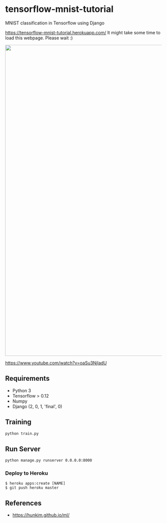# tensorflow-mnist-tutorial
MNIST classification in Tensorflow using Django

https://tensorflow-mnist-tutorial.herokuapp.com/
It might take some time to load this webpage. Please wait :)

<img src="./images/mnist_short.gif" width = "1000px" >

https://www.youtube.com/watch?v=oaSu3NjladU


## Requirements
- Python 3
- Tensorflow > 0.12
- Numpy
- Django (2, 0, 1, 'final', 0)


## Training
```bash
python train.py
```


## Run Server
```bash
python manage.py runserver 0.0.0.0:8000
```

### Deploy to Heroku ###
    $ heroku apps:create [NAME]
    $ git push heroku master

## References
 - https://hunkim.github.io/ml/
